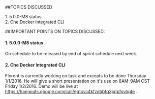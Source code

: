 ##TOPICS DISCUSSED:

​1. 5.0.0-M8 status  
2. Che Docker Integrated CLI

##IMPORTANT POINTS ON TOPICS DISCUSSED:

#### 1. 5.0.0-M8 status  
On schedule to be released by end of sprint schedule next week.

#### 2. Che Docker Integrated CLI  
Florent is currently working on task and excepts to be done Thursday 1/1/2016. He will give a short presentation on it's use on 8AM-9AM CST Friday 1/2/2016. Demo will be live at  https://hangouts.google.com/call/egtovc4kfzdbbfq3jgtpfgvlq4e .
